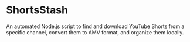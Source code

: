 # ShortsStash
An automated Node.js script to find and download YouTube Shorts from a specific channel, convert them to AMV format, and organize them locally.

